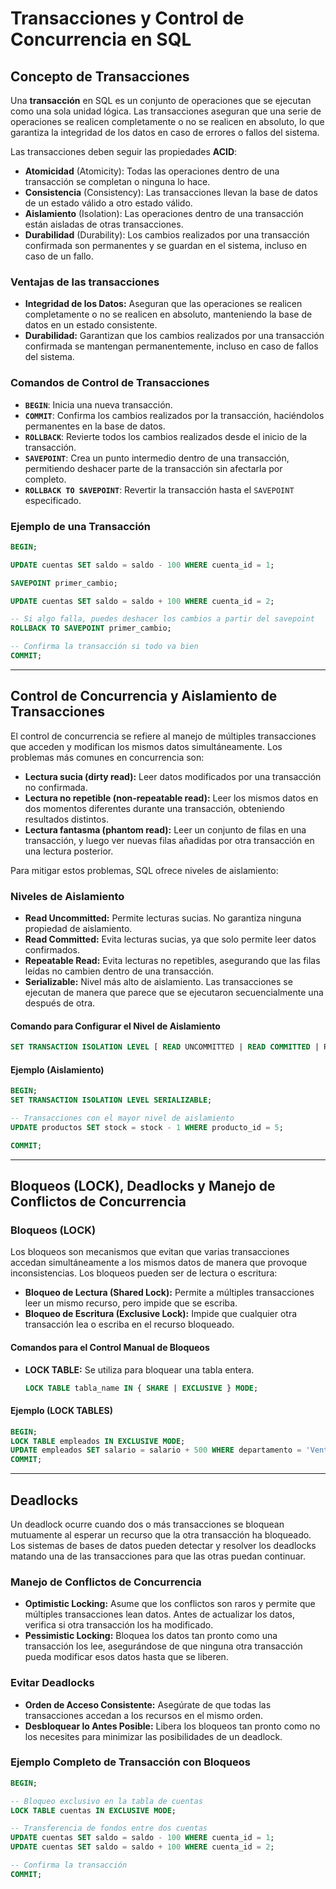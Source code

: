 # Transacciones y Control de Concurrencia en SQL

## Concepto de Transacciones

Una **transacción** en SQL es un conjunto de operaciones que se ejecutan como una sola unidad lógica. Las transacciones aseguran que una serie de operaciones se realicen completamente o no se realicen en absoluto, lo que garantiza la integridad de los datos en caso de errores o fallos del sistema.

Las transacciones deben seguir las propiedades **ACID**:

- **Atomicidad** (Atomicity): Todas las operaciones dentro de una transacción se completan o ninguna lo hace.
- **Consistencia** (Consistency): Las transacciones llevan la base de datos de un estado válido a otro estado válido.
- **Aislamiento** (Isolation): Las operaciones dentro de una transacción están aisladas de otras transacciones.
- **Durabilidad** (Durability): Los cambios realizados por una transacción confirmada son permanentes y se guardan en el sistema, incluso en caso de un fallo.

### Ventajas de las transacciones

- **Integridad de los Datos:** Aseguran que las operaciones se realicen completamente o no se realicen en absoluto, manteniendo la base de datos en un estado consistente.
- **Durabilidad:** Garantizan que los cambios realizados por una transacción confirmada se mantengan permanentemente, incluso en caso de fallos del sistema.

### Comandos de Control de Transacciones

- **`BEGIN`**: Inicia una nueva transacción.
- **`COMMIT`**: Confirma los cambios realizados por la transacción, haciéndolos permanentes en la base de datos.
- **`ROLLBACK`**: Revierte todos los cambios realizados desde el inicio de la transacción.
- **`SAVEPOINT`**: Crea un punto intermedio dentro de una transacción, permitiendo deshacer parte de la transacción sin afectarla por completo.
- **`ROLLBACK TO SAVEPOINT`**: Revertir la transacción hasta el `SAVEPOINT` especificado.

### Ejemplo de una Transacción

```sql
BEGIN;

UPDATE cuentas SET saldo = saldo - 100 WHERE cuenta_id = 1;

SAVEPOINT primer_cambio;

UPDATE cuentas SET saldo = saldo + 100 WHERE cuenta_id = 2;

-- Si algo falla, puedes deshacer los cambios a partir del savepoint
ROLLBACK TO SAVEPOINT primer_cambio;

-- Confirma la transacción si todo va bien
COMMIT;

```

---

## Control de Concurrencia y Aislamiento de Transacciones

El control de concurrencia se refiere al manejo de múltiples transacciones que acceden y modifican los mismos datos simultáneamente. Los problemas más comunes en concurrencia son:

- **Lectura sucia (dirty read):** Leer datos modificados por una transacción no confirmada.
- **Lectura no repetible (non-repeatable read):** Leer los mismos datos en dos momentos diferentes durante una transacción, obteniendo resultados distintos.
- **Lectura fantasma (phantom read):** Leer un conjunto de filas en una transacción, y luego ver nuevas filas añadidas por otra transacción en una lectura posterior.

Para mitigar estos problemas, SQL ofrece niveles de aislamiento:

### Niveles de Aislamiento

- **Read Uncommitted:** Permite lecturas sucias. No garantiza ninguna propiedad de aislamiento.
- **Read Committed:** Evita lecturas sucias, ya que solo permite leer datos confirmados.
- **Repeatable Read:** Evita lecturas no repetibles, asegurando que las filas leídas no cambien dentro de una transacción.
- **Serializable:** Nivel más alto de aislamiento. Las transacciones se ejecutan de manera que parece que se ejecutaron secuencialmente una después de otra.

#### Comando para Configurar el Nivel de Aislamiento

```sql
SET TRANSACTION ISOLATION LEVEL [ READ UNCOMMITTED | READ COMMITTED | REPEATABLE READ | SERIALIZABLE ];

```

#### Ejemplo (Aislamiento)

```sql
BEGIN;
SET TRANSACTION ISOLATION LEVEL SERIALIZABLE;

-- Transacciones con el mayor nivel de aislamiento
UPDATE productos SET stock = stock - 1 WHERE producto_id = 5;

COMMIT;

```

---

## Bloqueos (LOCK), Deadlocks y Manejo de Conflictos de Concurrencia

### Bloqueos (LOCK)

Los bloqueos son mecanismos que evitan que varias transacciones accedan simultáneamente a los mismos datos de manera que provoque inconsistencias. Los bloqueos pueden ser de lectura o escritura:

- **Bloqueo de Lectura (Shared Lock):** Permite a múltiples transacciones leer un mismo recurso, pero impide que se escriba.
- **Bloqueo de Escritura (Exclusive Lock):** Impide que cualquier otra transacción lea o escriba en el recurso bloqueado.

#### Comandos para el Control Manual de Bloqueos

- **LOCK TABLE:** Se utiliza para bloquear una tabla entera.

  ```sql
  LOCK TABLE tabla_name IN { SHARE | EXCLUSIVE } MODE;

  ```

#### Ejemplo (LOCK TABLES)

```sql
BEGIN;
LOCK TABLE empleados IN EXCLUSIVE MODE;
UPDATE empleados SET salario = salario + 500 WHERE departamento = 'Ventas';
COMMIT;

```

---

## Deadlocks

Un deadlock ocurre cuando dos o más transacciones se bloquean mutuamente al esperar un recurso que la otra transacción ha bloqueado. Los sistemas de bases de datos pueden detectar y resolver los deadlocks matando una de las transacciones para que las otras puedan continuar.

### Manejo de Conflictos de Concurrencia

- **Optimistic Locking:** Asume que los conflictos son raros y permite que múltiples transacciones lean datos. Antes de actualizar los datos, verifica si otra transacción los ha modificado.
- **Pessimistic Locking:** Bloquea los datos tan pronto como una transacción los lee, asegurándose de que ninguna otra transacción pueda modificar esos datos hasta que se liberen.

### Evitar Deadlocks

- **Orden de Acceso Consistente:** Asegúrate de que todas las transacciones accedan a los recursos en el mismo orden.
- **Desbloquear lo Antes Posible:** Libera los bloqueos tan pronto como no los necesites para minimizar las posibilidades de un deadlock.

### Ejemplo Completo de Transacción con Bloqueos

```sql
BEGIN;

-- Bloqueo exclusivo en la tabla de cuentas
LOCK TABLE cuentas IN EXCLUSIVE MODE;

-- Transferencia de fondos entre dos cuentas
UPDATE cuentas SET saldo = saldo - 100 WHERE cuenta_id = 1;
UPDATE cuentas SET saldo = saldo + 100 WHERE cuenta_id = 2;

-- Confirma la transacción
COMMIT;

```
